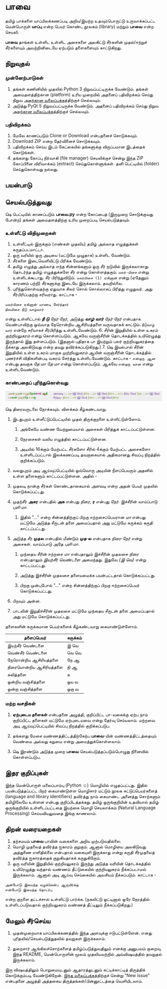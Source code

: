 # பாவை

தமிழ் பாக்களை யாப்பிலக்கணப்படி அறிய/இயற்ற உதவும்பொருட்டு உருவாக்கப்பட்ட மென்பொருள் **யாப்பு** என்ற பெயர் கொண்ட நூலகம் (library) மற்றும் **பாவை** என்ற செயலி.

**பாவை** தாங்கள் உள்ளிட உள்ளிட அசைகளை அலகிட்டு சீர்களின் முதல்/ஈற்றுச் சீர்களையும் அவற்றினிடையே ஏற்படும் தளைகளையும் காட்டுகிறது.

## நிறுவுதல்

### முன்னேற்பாடுகள்

1. தங்கள் கணினியில் முதலில் Python 3 நிறுவப்பட்டிருக்க வேண்டும். தங்கள் அமைதளத்திற்கான (platform) உரிய முறையில் அதனைப் பதிவிறக்கம் செய்து நிறுவ [அதற்கான வலைப்பக்க](https://www.python.org/downloads/)த்திற்குச் செல்லவும்.
2. அடுத்து PyQt 5 நிறுவப்பட்டிருக்க வேண்டும். அதனைப் பதிவிறக்கம் செய்து நிறுவ [அதற்கான வலைப்பக்க](https://www.riverbankcomputing.com/software/pyqt/download5)த்திற்குச் செல்லவும்.

### பதிவிறக்கம்

1. மேலே காணப்படும் Clone or Download என்பதனைச் சொடுக்கவும்.
2. Download ZIP என்ற தேர்வினைச் சொடுக்கவும்.
3. பதிவிறக்கம் செய்ய இடம் கேட்கையில் தங்களுக்கு விருப்பமான இடத்தைக் கொடுங்கள்.
4. தங்களது கோப்பு நிர்வாகி (file manager) செயலிக்குச் சென்று இந்த ZIP கோப்பினை விரிவாக்கம் (extract) செய்துகொள்ளுங்கள். தனி பெட்டியில் (folder) செய்துகொள்வது நல்லது.

## பயன்பாடு

## செயல்படுத்துவது

௸ பெட்டியில் காணப்படும் **பாவை.py** என்ற கோப்பைத் (இருமுறை சொடுக்குவது போன்ற) தங்கள் அமைதளத்திற்கு உரிய முறைப்படி செயல்படுத்தவும்.

### உள்ளீட்டு விதிமுறைகள்

1. உள்ளீட்டில் இருக்கும் (எண்கள் முதலிய) தமிழ் அல்லாத எழுத்துக்கள் கருதப்படமாட்டா.
2. ஒரு வரியில் ஒரு அடியை (மட்டுமே முழுதாக) உள்ளிட வேண்டும்.
3. சீர்களை இடைவெளியிட்டு பிரிக்க வேண்டும்.
4. தமிழ் எழுத்து அல்லாத எந்த சின்னங்களும் ஒரு சீர் நடுவில் இருக்கலாகாது. தொடர்ந்த தமிழ் எழுத்துக்களே சீர் என்று கொள்ளத்தகும். `மலர்-மிசை` என்று உள்ளிடக்கூடாது. சீர் பிரிந்துவிடும். `மலர்மிசை (1) ஏகினான்` என்று (ஏதேனும் காரணம் பற்றி) சீர்களுக்கு இடையே இருக்கலாம். தவறில்லை.
5. புரிந்துகொள்வதற்கு ஏதுவாக சிலர் சொல் சொல்லாகப் பிரித்து எழுதுவர். அது சீர்பிரிப்பதற்கு சரிவராது. காட்டாக -

```
மலர்மிசை ஏகினான் மாணடி சேர்ந்தார்
நிலமிசை நீடு வாழ்வார்
```

என்று உள்ளிட்டால் ***நீ·டு** நேர்·நேர்*, அடுத்து ***வாழ்·வார்** நேர்·நேர்* என்பதாக வெண்பாவிற்கு ஒவ்வாத நேரொன்றிய ஆசிரியத்தளை வருவதாகக் காட்டும். `நீடுவாழ் வார்` என்றே சரியாகச் சீர்பிரித்து உள்ளிடவேண்டும்.
 6. சீரின் இறுதியில் உள்ள உகரம் *குற்றியலுகரம்* என்று கொள்ளப்படும். ஆகவே வருஞ்சீரின் தொடக்கத்தில் உயிரெழுத்து இருந்தால் இது தள்ளப்படும். (இதனால் புதிதாக பா இயற்றும் பலர் குற்றியலுகரத்தை நீக்காது அலகிடுவது என்ற தவறு தவிர்க்கப்படுகிறது.)
 7. ௸ இயல்பால் சீரின் இறுதியில் உள்ள உகரம் மாறாக *முற்றியலுகரம்* ஆயின் வருஞ்சீரின் தொடக்கத்தில் புணர்ச்சி விதிகளின்படி வகரம் சேர்த்து உள்ளிடவேண்டும். காட்டாக - `என்குரு ஆன` என்பது தவறாக *தே·மா தே·மா* என்று கொள்ளப்படும். ஆகவே `என்குரு வான` என்று உள்ளிடவேண்டும்.

### காண்பதைப் புரிந்துகொள்வது

 ![பாவையில் அசை, சீர், தளைகள் அலகிடப்படுவது](திரைவருடல்.png)

௸ திரைவருடலை நோக்கவும். விளக்கம் கீழ்கண்டவாறு.

1. இடதுபுறம் உள்ளீட்டுப்பெட்டியில் முதல் திருக்குறளை உள்ளிட்டுள்ளோம்.
 
    1. அங்கேயே வண்ண வேற்றுமையால் அசைகள் பிரித்துக் காட்டப்பட்டுள்ளன.
    
    2. நேரசைகள் வலிய எழுத்தில் காட்டப்பட்டுள்ளன.
    
    3. அடியில் 16க்கும் மேற்பட்ட சீர்களோ சீரில் 4க்கும் மேற்பட்ட அசைகளோ உள்ளிடப்பட்டால் இலக்கணப்படி தவறாகையால் அதிகமானது சிவப்பு நிறத்தில் குறிக்கப்படும்.

2. வலதுபுறம் அடி ஆய்வுப்பெட்டியில் ஒவ்வொரு அடியின் நீளப்பெயரும் அதனில் உள்ள தளைகளும் காட்டப்பட்டுள்ளன. அதில் -

3. முதலடி நான்கு சீர்கள் கொண்டதாகையால் *அளவடி* என்ற அதன் பெயர் முதலில் கொடுக்கப்பட்டது.

4. முதற்சீர் **அகர** என்பதில் **அக** என்பது *நிரை*, **ர** என்பது *நேர்*. இச்சீரின் வாய்ப்பாடு *புளி·மா*.

    1. இதில் "…" என்ற சின்னத்திற்குப் பிறகு ஈற்றசைப்பெயரான *மா* என்பது மட்டுமே அடுத்த சீருடன் தளை அமைப்பதால் அது மட்டுமே சுருக்கம் கருதி காட்டப்பட்டது.

5. அடுத்த சீர் **முதல** என்பதில் மீண்டும் **முத·ல** என்பதாக *நிரை·நேர்* என்று அசைகள். வாய்ப்பாடு அதே *புளி·மா*.

    1. முந்தைய சீரின் ஈற்றசை *மா* என்பதாலும் இச்சீரின் முதலசை *நிரை* என்பதாலும் *இயற்சீர் வெண்டளை* அமைந்தது. இதுவே *{இ வெ}* என்று காட்டப்பட்டது.
    
    2. அடுத்து இச்சீரின் முதலசை தளையமைக்க பயன்பட்டதால் கொடுக்கப்பட்டது.
    
    3. பிறகு முன்புபோல் "…" என்ற சின்னத்திற்குப் பிறகு ஈற்றசைப்பெயர் கொடுக்கப்பட்டது.

6. பிறவும் அன்ன.

7. பாடலின் இறுதிச்சீரின் முதலசை மட்டுமே முந்தைய சீருடன் தளை அமைப்பதால் அது மட்டுமே கொடுக்கப்பட்டது.
 
தளைகளின் சுருக்கமான பெயர்களைக் கீழ்கண்டவாறு கையாண்டுள்ளோம்.

| தளைப்பெயர் | சுருக்கம் |
|--|--|
| இயற்சீர் வெண்டளை  | இ வெ  |
| வெண்சீர் வெண்டளை | வெ வெ |
| நேரொன்றிய ஆசிரியத்தளை | நே ஆ |
| நிரையொன்றிய ஆசிரியத்தளை | நி ஆ |
| கலித்தளை | க |
| ஒன்றிய வஞ்சித்தளை | ஒய வ |
| ஒன்றா வஞ்சித்தளை | ஒறா வ |

### மற்ற வசதிகள்

 1. **ஏற்புடைய தளைகள்** என்பதனை அழுத்தி, குறிப்பிட்ட பா-வகைக்கு ஏற்ப நாம் குறிப்பிட்ட தளைகள் மட்டுமே ஏற்புடையவை என்று தேர்வு செய்யலாம். மற்றவை அடி ஆய்வுப்பெட்டியில் சிவப்பு நிறத்தில் குறிக்கப்படுப.
 
 2. தங்களது மேசை வண்ணத்திட்டத்திற்கேற்ப **பாவை**-யின் வண்ணத்திட்டத்தையும் வெண்மை அல்லது கறுமை என்று அமைத்துக்கொள்ளலாம்.
 
 3. ௸ இரண்டும் அடுத்த முறை **பாவை** செயல்படுத்தப்படும்பொழுது நினைவில் கொள்ளப்படுப.

## இதர குறிப்புகள்

இந்த மென்பொருள் மலைப்பாம்பு (Python ☺) மொழியில் எழுதப்பட்டது. இதில் பயன்படுத்தப்பட்ட பிறர் கையாண்டுள்ள மொழிசார் மட்டும் நூலக சுட்டுப்பெயர்களைத் (language and library identifiers) தவிர்த்து நாம் கையாண்ட அனைத்து சொற்களும் தமிழிலேயே உள்ளன என்பது குறிப்பிடத்தக்கது. தமிழ் ஒருங்குறியின் உதவியால் தமிழ் ஒருங்குறியில் உள்ளிடப்பட்டதை இயற்கை மொழி செயலாக்கம் (Natural Language Processing) செய்யவியலுவதை இங்கு காணலாம்.

## திறன் வரையறைகள்

 1. தற்சமயம் **பாவை** பாவின் வகைகளை அறிய முற்படுவதில்லை.
 2. மொழி முதலைத் தவிர்த்த ஐகாரம் குறுகும். ஆனால் மொழியை அலகிடுவது அத்துணை எளிதில்லை என்பதால் வகையுளி இருக்காது என்று கருதி சீர்முதலைத் தவிர்த்த ஐகாரத்தைக் குறுகியதாகக் கருதுகிறோம்.
 3. ஒரு வரியின் இறுதியில் குற்றியலுகரம் இருந்து அடுத்த வரியின் தொடக்கத்தில் உயிரெழுத்து வந்தால் வண்ணம் தீட்டுகையில் குற்றியலுகரம் நீக்கப்படாமல் இருக்கலாம். ஆனால் அடி ஆய்வு செய்கையில் அவசியம் நீக்கப்படும். காட்டாக -

```
அன்போடு இயைந்த வழக்கென்ப ஆருயிர்க்கு
என்போடு இயைந்த தொடர்பு
```

என்ற குறளை தட்டச்சால் உள்ளிட்டு பார்க்க. (நகலிட்டு ஒட்டினால் ஒரே நேரத்தில் உள்ளிடப்படுவதால் குற்றியலுகரம் வண்ணத் தீட்டிலும் நீக்கப்படுகிறது.)

## மேலும் சீர்செய்ய

 1. முதன்முறையாக யாப்பிலக்கணத்தில் இந்த அளவுக்கு ஈடுபட்டுள்ளேன். எனது புரிதலில்/செயல்படுத்துதலில் தவறுகள் இருக்கலாம்.
 
 2. துறைசார் ஆங்கிலச்சொற்களைத் தமிழ்ப்படுத்துவதிலும் எனக்கு அனுபவம் குறைவு. இந்த README, மென்பொருளின் மூலம் முதலியவற்றில் அவ்விஷயத்தில் தவறுதல் இருக்கலாம்.
 
இரு விஷயத்திலும் பொறுமையுடனும் ஆதாரத்துடனும் சுட்டிக்காட்டித் திருத்திக் கொடுக்கும்படி வேண்டுகிறேன். [இந்த வலைப்பக்க](https://github.com/jamadagni/yaappu/issues)த்திற்குச் சென்று "New issue" என்பதனை அழுத்தி அத்தகைய திருத்தங்கள்/பின்னூட்டத்தை வெளியிடலாம்.
